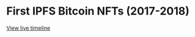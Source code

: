 # First IPFS Bitcoin NFTs (2017-2018)

[View live timeline](https://nftorigins.com/timelines/first-ipfs-bitcoin-nfts/)
